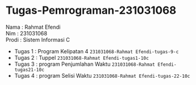 # Tugas-Pemrograman-231031068
<div> Nama : Rahmat Efendi </div>
<div> Nim : 231031068 </div>
<div> Prodi : Sistem Informasi C </div>

* Tugas 1 : Program Kelipatan 4 `231031068-Rahmat Efendi-tugas-9-c`  
* Tugas 2 : Tuppel `231031068-Rahmat Efendi-tugas1-10c`
* Tugas 3 : program Penjumlahan Waktu `231031068-Rahmat Efendi-tugas21-10c`
* Tugas 4 : program Selisi Waktu `231031068-Rahmat Efendi-tugas-22-10c`
